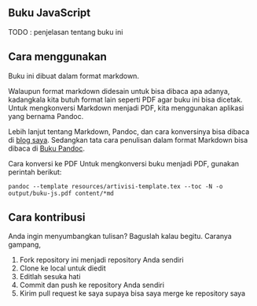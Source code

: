 Buku JavaScript
--------

TODO : penjelasan tentang buku ini


Cara menggunakan
----------------

Buku ini dibuat dalam format markdown.

Walaupun format markdown didesain untuk bisa dibaca apa adanya, kadangkala kita butuh format lain seperti PDF agar buku ini bisa dicetak. Untuk mengkonversi Markdown menjadi PDF, kita menggunakan aplikasi yang bernama Pandoc.

Lebih lanjut tentang Markdown, Pandoc, dan cara konversinya bisa dibaca di [blog saya](http://software.endy.muhardin.com/aplikasi/membuat-dokumen-dengan-markdown-dan-pandoc/). Sedangkan tata cara penulisan dalam format Markdown bisa dibaca di [Buku Pandoc](http://software.endy.muhardin.com/aplikasi/buku-panduan-markdown-dan-pandoc/).

Cara konversi ke PDF
Untuk mengkonversi buku menjadi PDF, gunakan perintah berikut:

```
pandoc --template resources/artivisi-template.tex --toc -N -o output/buku-js.pdf content/*md
```


Cara kontribusi
---------------
Anda ingin menyumbangkan tulisan? Baguslah kalau begitu.
Caranya gampang,

1. Fork repository ini menjadi repository Anda sendiri
2. Clone ke local untuk diedit
3. Editlah sesuka hati
4. Commit dan push ke repository Anda sendiri
5. Kirim pull request ke saya supaya bisa saya merge ke repository saya

